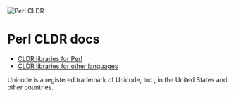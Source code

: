 ![Perl CLDR](https://www.gravatar.com/avatar/656f15a25eff4437f5a82e7c929f41dd?s=96)

# Perl CLDR docs

* [CLDR libraries for Perl](perl-libraries.md)
* [CLDR libraries for other languages](other-libraries.md)

Unicode is a registered trademark of Unicode, Inc., in the United States and
other countries.

